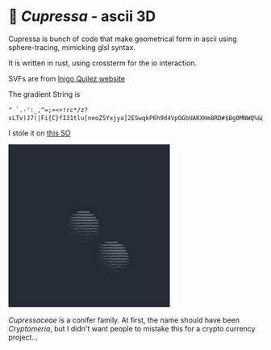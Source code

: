 # 🌲 *Cupressa* - ascii 3D

Cupressa is bunch of code that make geometrical form in ascii using sphere-tracing, mimicking glsl syntax.

It is written in rust, using crossterm for the io interaction.

SVFs are from [Inigo Quilez website](https://iquilezles.org/articles/distfunctions/)

The gradient String is 
```text
" `.-':_,^=;><+!rc*/z?sLTv)J7(|Fi{C}fI31tlu[neoZ5Yxjya]2ESwqkP6h9d4VpOGbUAKXHm8RD#$Bg0MNWQ%&@"
```

I stole it on [this SO](https://stackoverflow.com/questions/30097953/ascii-art-sorting-an-array-of-ascii-characters-by-brightness-levels-c-c)

![sphere](spheres.gif)

*Cupressaceae* is a conifer family. At first, the name should have been *Cryptomeria*, but I didn't want people to mistake this for a crypto currency project...